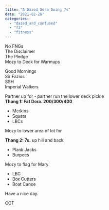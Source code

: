```yaml
---
title: "A Dazed Dora Doing 7s"
date: "2021-02-26"
categories: 
  - "dazed_and_confused"
  - "f3"
  - "fitness"
---
```


No FNGs  
The Disclaimer  
The Pledge  
Mozy to Deck for Warmups

Good Mornings  
Sir Fazios  
SSH  
Imperial Walkers  
  
Partner up for - partner run the lower deck pickle  
**Thang 1: Fat Dora. 200/300/400**

- Merkins
- Squats
- LBCs

Mozy to lower area of lot for

**Thang 2: 7s.** up hill and back

- Plank Jacks
- Burpees

Mozy to flag for Mary

- LBC
- Box Cutters
- Boat Canoe

Have a nice day.

COT
